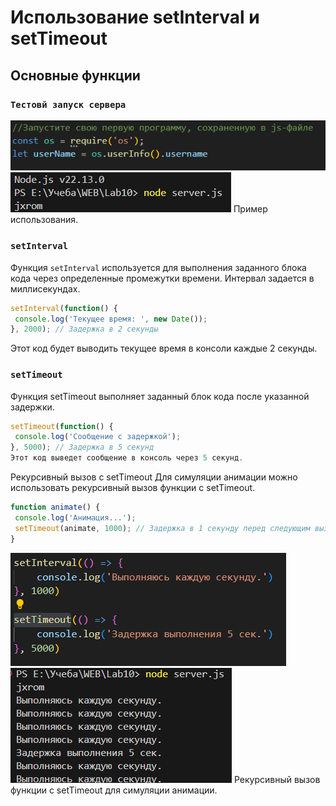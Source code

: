 # Использование setInterval и setTimeout

## Основные функции

### `Тестовй запуск сервера`
![alt text](img/Рисунок1.png)
![alt text](img/Рисунок2.png)
Пример использования.

### `setInterval`
Функция `setInterval` используется для выполнения заданного блока кода через определенные промежутки времени. Интервал задается в миллисекундах.

```javascript
setInterval(function() {
 console.log('Текущее время: ', new Date());
}, 2000); // Задержка в 2 секунды
```
Этот код будет выводить текущее время в консоли каждые 2 секунды.

### `setTimeout`
Функция setTimeout выполняет заданный блок кода после указанной задержки.
```javascript
setTimeout(function() {
 console.log('Сообщение с задержкой');
}, 5000); // Задержка в 5 секунд
Этот код выведет сообщение в консоль через 5 секунд.
```
Рекурсивный вызов с setTimeout
Для симуляции анимации можно использовать рекурсивный вызов функции с setTimeout.
```javascript
function animate() {
 console.log('Анимация...');
 setTimeout(animate, 1000); // Задержка в 1 секунду перед следующим вызовом
}
```

![alt text](img/Рисунок3.png)
![alt text](img/Рисунок4.png)
Рекурсивный вызов функции с setTimeout для симуляции анимации.
